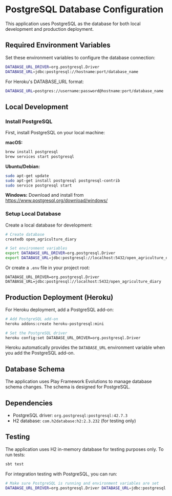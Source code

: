 # PostgreSQL Database Configuration

This application uses PostgreSQL as the database for both local development and production deployment.

## Required Environment Variables

Set these environment variables to configure the database connection:

```bash
DATABASE_URL_DRIVER=org.postgresql.Driver
DATABASE_URL=jdbc:postgresql://hostname:port/database_name
```

For Heroku's DATABASE_URL format:
```bash
DATABASE_URL=postgres://username:password@hostname:port/database_name
```

## Local Development

### Install PostgreSQL
First, install PostgreSQL on your local machine:

**macOS:**
```bash
brew install postgresql
brew services start postgresql
```

**Ubuntu/Debian:**
```bash
sudo apt-get update
sudo apt-get install postgresql postgresql-contrib
sudo service postgresql start
```

**Windows:**
Download and install from https://www.postgresql.org/download/windows/

### Setup Local Database
Create a local database for development:

```bash
# Create database
createdb open_agriculture_diary

# Set environment variables
export DATABASE_URL_DRIVER=org.postgresql.Driver
export DATABASE_URL=jdbc:postgresql://localhost:5432/open_agriculture_diary
```

Or create a `.env` file in your project root:
```
DATABASE_URL_DRIVER=org.postgresql.Driver
DATABASE_URL=jdbc:postgresql://localhost:5432/open_agriculture_diary
```

## Production Deployment (Heroku)

For Heroku deployment, add a PostgreSQL add-on:

```bash
# Add PostgreSQL add-on
heroku addons:create heroku-postgresql:mini

# Set the PostgreSQL driver
heroku config:set DATABASE_URL_DRIVER=org.postgresql.Driver
```

Heroku automatically provides the `DATABASE_URL` environment variable when you add the PostgreSQL add-on.

## Database Schema
The application uses Play Framework Evolutions to manage database schema changes. The schema is designed for PostgreSQL.

## Dependencies
- PostgreSQL driver: `org.postgresql:postgresql:42.7.3`
- H2 database: `com.h2database:h2:2.3.232` (for testing only)

## Testing
The application uses H2 in-memory database for testing purposes only. To run tests:

```bash
sbt test
```

For integration testing with PostgreSQL, you can run:

```bash
# Make sure PostgreSQL is running and environment variables are set
DATABASE_URL_DRIVER=org.postgresql.Driver DATABASE_URL=jdbc:postgresql://localhost:5432/open_agriculture_diary sbt test
```